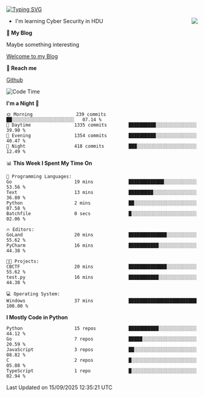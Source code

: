 [![Typing SVG](https://readme-typing-svg.herokuapp.com?font=Fira+Code&pause=1000&random=false&width=450&height=60&lines=Hello+%F0%9F%91%8B%F0%9F%8F%BB;I'm+JBNRZ)](https://git.io/typing-svg)

<a href="#">
  <img align="right" src="https://github-readme-stats.vercel.app/api?username=JBNRZ&show_icons=true&bg_color=15,f2f7fd,E0EAFC" />
</a>

- I'm learning Cyber Security in HDU

 **🌱 My Blog**

Maybe something interesting

[Welcome to my Blog](https://jbnrz.com.cn/)

 **💬 Reach me** 

[Github](https://github.com/JBNRZ)


<!--START_SECTION:waka-->
![Code Time](http://img.shields.io/badge/Code%20Time-1%2C399%20hrs%2018%20mins-blue)

**I'm a Night 🦉** 

```text
🌞 Morning                239 commits         ██░░░░░░░░░░░░░░░░░░░░░░░   07.14 % 
🌆 Daytime                1335 commits        ██████████░░░░░░░░░░░░░░░   39.90 % 
🌃 Evening                1354 commits        ██████████░░░░░░░░░░░░░░░   40.47 % 
🌙 Night                  418 commits         ███░░░░░░░░░░░░░░░░░░░░░░   12.49 % 
```


📊 **This Week I Spent My Time On** 

```text
💬 Programming Languages: 
Go                       19 mins             █████████████░░░░░░░░░░░░   53.56 % 
Text                     13 mins             █████████░░░░░░░░░░░░░░░░   36.80 % 
Python                   2 mins              ██░░░░░░░░░░░░░░░░░░░░░░░   07.58 % 
Batchfile                0 secs              █░░░░░░░░░░░░░░░░░░░░░░░░   02.06 % 

🔥 Editors: 
GoLand                   20 mins             ██████████████░░░░░░░░░░░   55.62 % 
PyCharm                  16 mins             ███████████░░░░░░░░░░░░░░   44.38 % 

🐱‍💻 Projects: 
CBCTF                    20 mins             ██████████████░░░░░░░░░░░   55.62 % 
test.py                  16 mins             ███████████░░░░░░░░░░░░░░   44.38 % 

💻 Operating System: 
Windows                  37 mins             █████████████████████████   100.00 % 
```

**I Mostly Code in Python** 

```text
Python                   15 repos            ███████████░░░░░░░░░░░░░░   44.12 % 
Go                       7 repos             █████░░░░░░░░░░░░░░░░░░░░   20.59 % 
JavaScript               3 repos             ██░░░░░░░░░░░░░░░░░░░░░░░   08.82 % 
C                        2 repos             █░░░░░░░░░░░░░░░░░░░░░░░░   05.88 % 
TypeScript               1 repo              █░░░░░░░░░░░░░░░░░░░░░░░░   02.94 % 
```




 Last Updated on 15/09/2025 12:35:21 UTC
<!--END_SECTION:waka-->
